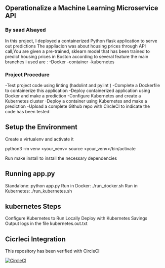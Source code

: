 ## Operationalize a Machine Learning Microservice API
### By saad Alsayed

In this project, I deployed a containerized Python flask application to serve out predictions The appliacion was about housing prices through API call,You are given a pre-trained, sklearn model that has been trained to predict housing prices in Boston according to several feature
the main branches i used are :
-Docker 
-container
-kubernetes

### Project Procedure


-Test project code using linting (hadolint and pylint )
-Complete a Dockerfile to containerize this application
-Deploy containerized application using Docker and make a prediction
-Configure Kubernetes and create a Kubernetes cluster
-Deploy a container using Kubernetes and make a prediction
-Upload a complete Github repo with CircleCI to indicate the code has been tested

## Setup the Environment
Create a virtualenv and activate it

python3 -m venv <your_venv>
source <your_venv>/bin/activate

Run make install to install the necessary dependencies

## Running app.py
Standalone: python app.py
Run in Docker: ./run_docker.sh
Run in Kubernetes: ./run_kubernetes.sh

## kubernetes Steps

Configure Kubernetes to Run Locally
Deploy with Kubernetes
Savings Output logs in the file kubernetes.out.txt

## Cicrleci Integration 
This repository has been verified with CircleCI 

 [![CircleCI](https://circleci.com/gh/saadalsayed/Microservice.svg?style=svg&circle-token=50c088a80a501340bd8cc40049e200a7f6f58f0f)](https://circleci.com/gh/saadalsayed/Microservice.svg?style=svg)

